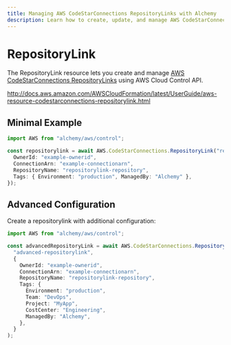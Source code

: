 ```yaml
---
title: Managing AWS CodeStarConnections RepositoryLinks with Alchemy
description: Learn how to create, update, and manage AWS CodeStarConnections RepositoryLinks using Alchemy Cloud Control.
---
```


# RepositoryLink

The RepositoryLink resource lets you create and manage [AWS CodeStarConnections RepositoryLinks](https://docs.aws.amazon.com/codestarconnections/latest/userguide/) using AWS Cloud Control API.

http://docs.aws.amazon.com/AWSCloudFormation/latest/UserGuide/aws-resource-codestarconnections-repositorylink.html

## Minimal Example

```ts
import AWS from "alchemy/aws/control";

const repositorylink = await AWS.CodeStarConnections.RepositoryLink("repositorylink-example", {
  OwnerId: "example-ownerid",
  ConnectionArn: "example-connectionarn",
  RepositoryName: "repositorylink-repository",
  Tags: { Environment: "production", ManagedBy: "Alchemy" },
});
```

## Advanced Configuration

Create a repositorylink with additional configuration:

```ts
import AWS from "alchemy/aws/control";

const advancedRepositoryLink = await AWS.CodeStarConnections.RepositoryLink(
  "advanced-repositorylink",
  {
    OwnerId: "example-ownerid",
    ConnectionArn: "example-connectionarn",
    RepositoryName: "repositorylink-repository",
    Tags: {
      Environment: "production",
      Team: "DevOps",
      Project: "MyApp",
      CostCenter: "Engineering",
      ManagedBy: "Alchemy",
    },
  }
);
```

